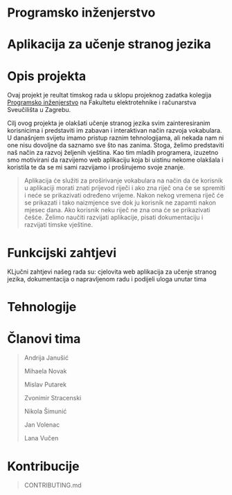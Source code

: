 # Programsko inženjerstvo
# Aplikacija za učenje stranog jezika


# Opis projekta
Ovaj projekt je reultat timskog rada u sklopu projeknog zadatka kolegija [Programsko inženjerstvo](https://www.fer.unizg.hr/predmet/proinz) na Fakultetu elektrotehnike i računarstva Sveučilišta u Zagrebu. 

Cilj ovog projekta je olakšati učenje stranog jezika svim zainteresiranim korisnicima i predstaviti im zabavan i interaktivan način razvoja vokabulara. 
U današnjem svijetu imamo pristup raznim tehnologijama, ali nekada nam ni one nisu dovoljne da saznamo sve što nas zanima. Stoga, želimo predstaviti naš način za razvoj željenih vještina.
Kao tim mladih programera, izuzetno smo motivirani da razvijemo web aplikaciju koja bi uistinu nekome olakšala i koristila te da se mi sami razvijamo i proširujemo svoje znanje. 

> Aplikacija će služiti za proširivanje vokabulara na način da će korisnik u aplikaciji morati znati prijevod riječi i ako zna riječ ona će se spremiti i neće se prikazivati određeno vrijeme. Nakon nekog vremena riječ će se prikazati i tako naizmjence sve dok ju korisnik ne zapamti nakon mjesec dana. Ako korisnik neku riječ ne zna ona će se prikazivati češće.
> Želimo naučiti razvijati aplikacije, pisati dokumentaciju i razvijati timske vještine.

# Funkcijski zahtjevi
KLjučni zahtjevi našeg rada su: cjelovita web aplikacija za učenje stranog jezika, dokumentacija o napravljenom radu i podijeli uloga unutar tima

# Tehnologije

# Članovi tima
> Andrija Janušić
> 
> Mihaela Novak
> 
> Mislav Putarek
> 
> Zvonimir Stracenski
> 
> Nikola Šimunić
> 
> Jan Volenac
> 
> Lana Vučen

# Kontribucije
> CONTRIBUTING.md

